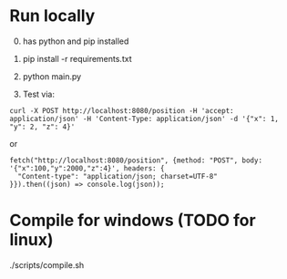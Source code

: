 # Run locally

0) has python and pip installed

1) pip install -r requirements.txt

2) python main.py

3) Test via:

```
curl -X POST http://localhost:8080/position -H 'accept: application/json' -H 'Content-Type: application/json' -d '{"x": 1, "y": 2, "z": 4}'
```
or
```
fetch("http://localhost:8080/position", {method: "POST", body: '{"x":100,"y":2000,"z":4}', headers: {
  "Content-type": "application/json; charset=UTF-8"
}}).then((json) => console.log(json));
```

# Compile for windows (TODO for linux)

./scripts/compile.sh

